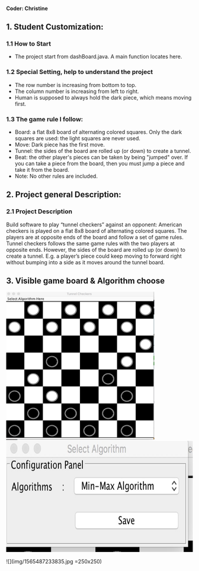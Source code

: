 #### Coder: Christine

## 1. Student Customization:
### 1.1 How to Start
- The project start from dashBoard.java. A main function locates here.

### 1.2 Special Setting, help to understand the project
- The row number is increasing from bottom to top.
- The column number is increasing from left to right.
- Human is supposed to always hold the dark piece, which means moving first.

### 1.3 The game rule I follow:
- Board: a flat 8x8 board of alternating colored squares. Only the dark squares are used: the light squares are never used.
- Move: Dark piece has the first move.
- Tunnel: the sides of the board are rolled up (or down) to create a tunnel. 
- Beat: the other player's pieces can be taken by being "jumped" over. If you can take a piece from the board, then you must jump a piece and take it from the board.
- Note: No other rules are included. 

## 2. Project general Description:
### 2.1 Project Description
Build software to play “tunnel checkers” against an opponent: 
American checkers is played on a flat 8x8 board of alternating colored squares.  The players are at opposite ends of the board and follow a set of game rules.
Tunnel checkers follows the same game rules with the two players at opposite ends.  However, the sides of the board are rolled up (or down) to create a tunnel.  E.g. a player’s piece could keep moving to forward right without bumping into a side as it moves around the tunnel board.

## 3. Visible game board & Algorithm choose
<img src="img/1565487233835.jpg" width="400" height="400" />
<img src="img/1565487249198.jpg" width="800" height="300" />

![](img/1565487233835.jpg =250x250)
